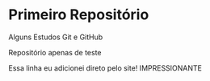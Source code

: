 # Primeiro Repositório
 Alguns Estudos Git e GitHub

 Repositório apenas de teste

Essa linha eu adicionei direto pelo site! IMPRESSIONANTE
